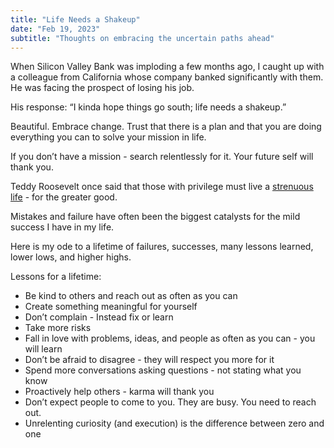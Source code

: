 ```yaml
---
title: "Life Needs a Shakeup"
date: "Feb 19, 2023"
subtitle: "Thoughts on embracing the uncertain paths ahead"
---
```

When Silicon Valley Bank was imploding a few months ago, I caught up with a colleague from California whose company banked significantly with them. He was facing the prospect of losing his job.

His response: “I kinda hope things go south; life needs a shakeup.”

Beautiful. Embrace change. Trust that there is a plan and that you are doing everything you can to solve your mission in life.

If you don’t have a mission - search relentlessly for it. Your future self will thank you. 

Teddy Roosevelt once said that those with privilege must live a [strenuous life](https://voicesofdemocracy.umd.edu/roosevelt-strenuous-life-1899-speech-text/) - for the greater good.

Mistakes and failure have often been the biggest catalysts for the mild success I have in my life.

Here is my ode to a lifetime of failures, successes, many lessons learned, lower lows, and higher highs.

Lessons for a lifetime:

* Be kind to others and reach out as often as you can
* Create something meaningful for yourself
* Don’t complain - Instead fix or learn
* Take more risks
* Fall in love with problems, ideas, and people as often as you can - you will learn
* Don’t be afraid to disagree - they will respect you more for it
* Spend more conversations asking questions - not stating what you know
* Proactively help others - karma will thank you
* Don’t expect people to come to you. They are busy. You need to reach out.
* Unrelenting curiosity (and execution) is the difference between zero and one